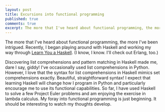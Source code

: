 ```yaml
---
layout: post
title: Excursions into functional programming
published: true
comments: true
excerpt: The more that I've heard about functional programming, the more I've been intrigued. Recently, I began playing around with Haskell and working my way through <a href='http://learnyouahaskell.com/'>Learn You a Haskell</a>. (I know, I know. I'll check out Erlang, too.)
---
```


The more that I've heard about functional programming, the more
I've been intrigued. Recently, I began playing around with Haskell
and working my way through <a href='http://learnyouahaskell.com/'>Learn You a Haskell</a>.
(I know, I know. I'll check out Erlang, too.)

Discovering list comprehensions and pattern matching in Haskell made me, dare I say, giddy!
I've occasionally used list comprehensions in Python. However, I love 
that the syntax for list comprehensions in Haskell mimics set comprehensions 
exactly. Beautiful, straightforward syntax! I expect that learning Haskell will
change how I program in Python and particularly encourage me to use its functional capabilities. So far, I have used Haskell to 
solve a few Project Euler problems and am enjoying the exercise in lambda calculus.
My foray into functional programming is just beginning. It should be interesting
to watch my thoughts develop.